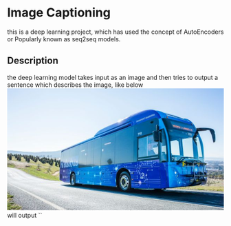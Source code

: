 # Image Captioning
this is a deep learning project, which has used the concept of AutoEncoders or Popularly known as seq2seq models. 

## Description
the deep learning model takes input as an image and then tries to output a sentence which describes the image, like below
![](electric_bus.jpg)
will output 
``
